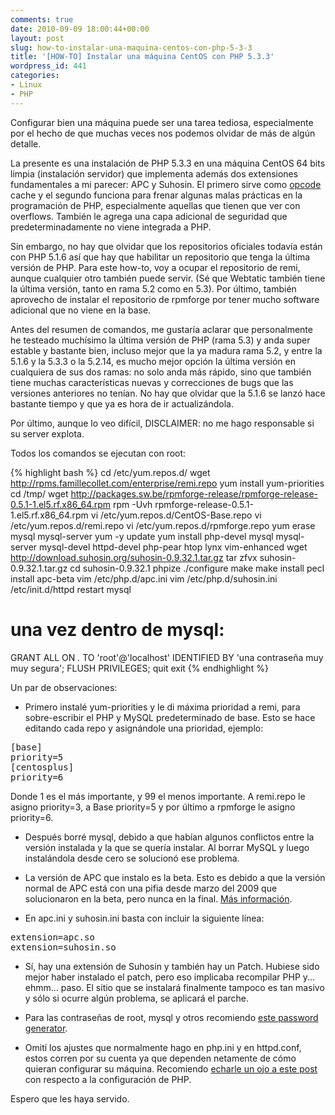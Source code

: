 ```yaml
---
comments: true
date: 2010-09-09 18:00:44+00:00
layout: post
slug: how-to-instalar-una-maquina-centos-con-php-5-3-3
title: '[HOW-TO] Instalar una máquina CentOS con PHP 5.3.3'
wordpress_id: 441
categories:
- Linux
- PHP
---
```


Configurar bien una máquina puede ser una tarea tediosa,  especialmente por el hecho de que muchas veces nos podemos olvidar de  más de algún detalle.

La presente es una instalación de PHP 5.3.3 en una máquina CentOS 64  bits limpia (instalación servidor) que implementa además dos extensiones  fundamentales a mi parecer: APC y Suhosin. El primero sirve como [opcode](http://es.wikipedia.org/wiki/Opcode) cache y el segundo funciona para frenar algunas malas prácticas en la  programación de PHP, especialmente aquellas que tienen que ver con  overflows. También le agrega una capa adicional de seguridad que  predeterminadamente no viene integrada a PHP.

Sin embargo, no hay que olvidar que los repositorios oficiales todavía  están con PHP 5.1.6 así que hay que habilitar un repositorio que tenga  la última versión de PHP. Para este how-to, voy a ocupar el repositorio  de remi, aunque cualquier otro también puede servir. (Sé que Webtatic  también tiene la última versión, tanto en rama 5.2 como en 5.3). Por  último, también aprovecho de instalar el repositorio de rpmforge por  tener mucho software adicional que no viene en la base.
<!-- more -->
Antes del resumen de comandos, me gustaría aclarar que personalmente  he testeado muchísimo la última versión de PHP (rama 5.3) y anda super  estable y bastante bien, incluso mejor que la ya madura rama 5.2, y  entre la 5.1.6 y la 5.3.3 o la 5.2.14, es mucho mejor opción la última  versión en cualquiera de sus dos ramas: no solo anda más rápido, sino  que también tiene muchas características nuevas y correcciones de bugs  que las versiones anteriores no tenían. No hay que olvidar que la 5.1.6  se lanzó hace bastante tiempo y que ya es hora de ir actualizándola.

Por último, aunque lo veo difícil, DISCLAIMER: no me hago responsable si su server explota.

Todos los comandos se ejecutan con root:

{% highlight bash %}
cd /etc/yum.repos.d/
wget http://rpms.famillecollet.com/enterprise/remi.repo
yum install yum-priorities
cd /tmp/
wget http://packages.sw.be/rpmforge-release/rpmforge-release-0.5.1-1.el5.rf.x86_64.rpm
rpm -Uvh rpmforge-release-0.5.1-1.el5.rf.x86_64.rpm
vi /etc/yum.repos.d/CentOS-Base.repo
vi /etc/yum.repos.d/remi.repo
vi /etc/yum.repos.d/rpmforge.repo
yum erase mysql mysql-server
yum -y update
yum install php-devel mysql mysql-server mysql-devel httpd-devel php-pear htop lynx vim-enhanced
wget http://download.suhosin.org/suhosin-0.9.32.1.tar.gz
tar zfvx suhosin-0.9.32.1.tar.gz
cd suhosin-0.9.32.1
phpize
./configure
make
make install
pecl install apc-beta
vim /etc/php.d/apc.ini
vim /etc/php.d/suhosin.ini
/etc/init.d/httpd restart
mysql
# una vez dentro de mysql:
GRANT ALL ON *.* TO 'root'@'localhost' IDENTIFIED BY 'una contraseña muy muy segura';
FLUSH PRIVILEGES;
quit
exit
{% endhighlight %}

Un par de observaciones:

* Primero instalé yum-priorities y le di máxima prioridad a remi, para  sobre-escribir el PHP y MySQL predeterminado de base. Esto se hace  editando cada repo y asignándole una prioridad, ejemplo:
<pre>
[base]
priority=5
[centosplus]
priority=6
</pre>
Donde 1 es el más importante, y 99 el menos importante. A remi.repo le  asigno priority=3, a Base priority=5 y por último a rpmforge le asigno  priority=6.

* Después borré mysql, debido a que habían algunos conflictos entre  la versión instalada y la que se quería instalar. Al borrar MySQL y  luego instalándola desde cero se solucionó ese problema.

* La versión de APC que instalo es la beta. Esto es debido a que la  versión normal de APC está con una pifia desde marzo del 2009 que  solucionaron en la beta, pero nunca en la final. [Más información](http://pecl.php.net/bugs/bug.php?id=16078).

* En apc.ini y suhosin.ini basta con incluir la siguiente línea:
<pre>
extension=apc.so
extension=suhosin.so
</pre>

* Sí, hay una extensión de Suhosin y también hay un Patch. Hubiese  sido mejor haber instalado el patch, pero eso implicaba recompilar PHP  y... ehmm... paso. El sitio que se instalará finalmente tampoco es tan masivo y sólo si ocurre algún problema, se aplicará el parche.

* Para las contraseñas de root, mysql y otros recomiendo [este password generator](http://www.thebitmill.com/tools/password.html).

* Omití los ajustes que normalmente hago en php.ini y en  httpd.conf, estos corren por su cuenta ya que dependen netamente de cómo  quieran configurar su máquina. Recomiendo [echarle un ojo a este post](../2010/08/configuracion-de-php-testing-vs-produccion-vs-hosting/) con respecto a la configuración de PHP.

Espero que les haya servido.
